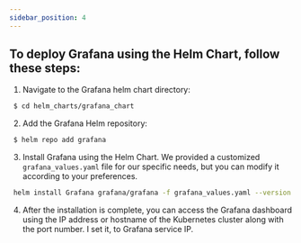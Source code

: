 ```yaml
---
sidebar_position: 4
---
```


## To deploy Grafana using the Helm Chart, follow these steps:

1. Navigate to the Grafana helm chart directory:

```bash
 $ cd helm_charts/grafana_chart
```

2. Add the Grafana Helm repository:

```bash
 $ helm repo add grafana
```

3. Install Grafana using the Helm Chart. We provided a customized `grafana_values.yaml` file for our specific needs, but you can modify it according to your preferences.

```bash
 helm install Grafana grafana/grafana -f grafana_values.yaml --version 6.50.5
```

4. After the installation is complete, you can access the Grafana dashboard using the IP address or hostname of the Kubernetes cluster along with the port number. I set it, to Grafana service IP.
